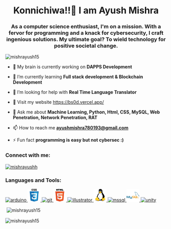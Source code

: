 <h1 align="center">Konnichiwa!!👋 I am Ayush Mishra </h1>
<h3 align="center">As a computer science enthusiast, I'm on a mission. With a fervor for programming and a knack for cybersecurity, I craft ingenious solutions. My ultimate goal? To wield technology for positive societal change.</h3>

<p align="left"> <img src="https://komarev.com/ghpvc/?username=mishrayush15&label=Profile%20views&color=0e75b6&style=flat" alt="mishrayush15" /> </p>

- 🔭 My brain is currently working on **DAPPS Development**

- 🌱 I’m currently learning **Full stack development & Blockchain Development**

- 🤝 I’m looking for help with **Real Time Language Translator**

- 📝 Visit my website https://bs0d.vercel.app/

- 💬 Ask me about **Machine Learning, Python, Html, CSS, MySQL, Web Penetration, Network Penetration, RAT**

- 📫 How to reach me **ayushmishra780193@gmail.com**

- ⚡ Fun fact **programming is easy but not cybersec :)**

<h3 align="left">Connect with me:</h3>
<p align="left">
<a href="https://instagram.com/mishrayushh" target="blank"><img align="center" src="https://raw.githubusercontent.com/rahuldkjain/github-profile-readme-generator/master/src/images/icons/Social/instagram.svg" alt="mishrayushh" height="30" width="40" /></a>
</p>

<h3 align="left">Languages and Tools:</h3>
<p align="left"> <a href="https://www.arduino.cc/" target="_blank" rel="noreferrer"> <img src="https://cdn.worldvectorlogo.com/logos/arduino-1.svg" alt="arduino" width="40" height="40"/> </a> <a href="https://www.w3schools.com/css/" target="_blank" rel="noreferrer"> <img src="https://raw.githubusercontent.com/devicons/devicon/master/icons/css3/css3-original-wordmark.svg" alt="css3" width="40" height="40"/> </a> <a href="https://git-scm.com/" target="_blank" rel="noreferrer"> <img src="https://www.vectorlogo.zone/logos/git-scm/git-scm-icon.svg" alt="git" width="40" height="40"/> </a> <a href="https://www.w3.org/html/" target="_blank" rel="noreferrer"> <img src="https://raw.githubusercontent.com/devicons/devicon/master/icons/html5/html5-original-wordmark.svg" alt="html5" width="40" height="40"/> </a> <a href="https://www.adobe.com/in/products/illustrator.html" target="_blank" rel="noreferrer"> <img src="https://www.vectorlogo.zone/logos/adobe_illustrator/adobe_illustrator-icon.svg" alt="illustrator" width="40" height="40"/> </a> <a href="https://www.linux.org/" target="_blank" rel="noreferrer"> <img src="https://raw.githubusercontent.com/devicons/devicon/master/icons/linux/linux-original.svg" alt="linux" width="40" height="40"/> </a> <a href="https://www.microsoft.com/en-us/sql-server" target="_blank" rel="noreferrer"> <img src="https://www.svgrepo.com/show/303229/microsoft-sql-server-logo.svg" alt="mssql" width="40" height="40"/> </a> <a href="https://www.mysql.com/" target="_blank" rel="noreferrer"> <img src="https://raw.githubusercontent.com/devicons/devicon/master/icons/mysql/mysql-original-wordmark.svg" alt="mysql" width="40" height="40"/> </a> <a href="https://unity.com/" target="_blank" rel="noreferrer"> <img src="https://www.vectorlogo.zone/logos/unity3d/unity3d-icon.svg" alt="unity" width="40" height="40"/> </a> </p>

<p>&nbsp;<img align="center" src="https://github-readme-stats.vercel.app/api?username=mishrayush15&show_icons=true&locale=en" alt="mishrayush15" /></p>

<p><img align="center" src="https://github-readme-streak-stats.herokuapp.com/?user=mishrayush15&theme=dark" alt="mishrayush15" /></p>
